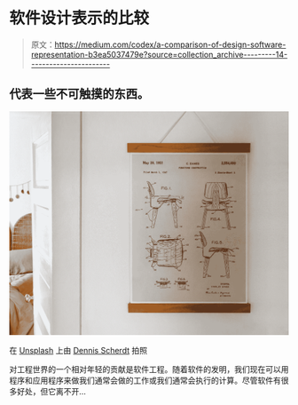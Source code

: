 # 软件设计表示的比较

> 原文：<https://medium.com/codex/a-comparison-of-design-software-representation-b3ea5037479e?source=collection_archive---------14----------------------->

## 代表一些不可触摸的东西。

![](img/51112299a3b3bd9e6b83b88393eaaa03.png)

在 [Unsplash](https://unsplash.com?utm_source=medium&utm_medium=referral) 上由 [Dennis Scherdt](https://unsplash.com/@ahnako?utm_source=medium&utm_medium=referral) 拍照

对工程世界的一个相对年轻的贡献是软件工程。随着软件的发明，我们现在可以用程序和应用程序来做我们通常会做的工作或我们通常会执行的计算。尽管软件有很多好处，但它离不开…